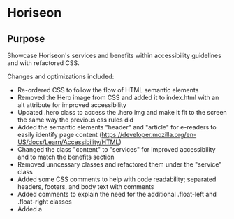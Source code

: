 # Horiseon

## Purpose
Showcase Horiseon's services and benefits within accessibility guidelines and with refactored CSS.

Changes and optimizations included:
* Re-ordered CSS to follow the flow of HTML semantic elements
* Removed the Hero image from CSS and added it to index.html with an alt attribute for improved accessibility
* Updated .hero class to access the .hero img and make it fit to the screen the same way the previous css rules did
* Added the semantic elements "header" and "article" for e-readers to easily identify page content (https://developer.mozilla.org/en-US/docs/Learn/Accessibility/HTML)
* Changed the class "content" to "services" for improved accessibility and to match the benefits section
* Removed unncessary classes and refactored them under the "service" class
* Added some CSS comments to help with code readability; separated headers, footers, and body text with comments
* Added comments to explain the need for the additional .float-left and .float-right classes
* Added a <title> tag to give a more descriptive page title for improved accessibility
* Added null alt attributes to images in the services and benefits sections to denote that they are decorative images (reference: https://www.w3.org/WAI/tutorials/images/decorative/#:~:text=In%20these%20cases%2C%20a%20null,from%20that%20in%20adjacent%20text)

## Screenshot
![Image](.\assets\images\screenshot.jpg)

## Built With
* HTML
* CSS

## Website
https://powerar.github.io/horiseon

## Contribution
Made with ❤️ by Andrew Power
